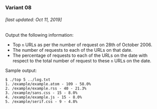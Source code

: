 ### Variant 08

###### [last updated: Oct 11, 2019]

Output the following information:

* Top `n` URLs as per the number of request on 28th of October 2006.
* The number of requests to each of the URLs on that date.
* The percentage of requests to each of the URLs on the date with respect to the total number of request to these `n` URLs on the date.

Sample output:

```
$ ./top 5 ../log.txt
1. /example/example.atom - 109 - 58.0%
2. /example/example.rss - 40 - 21.3%
3. /example/sans.css - 15 - 8.0%
4. /example/example.js - 15 - 8.0%
5. /example/serif.css - 9 - 4.8%
```
